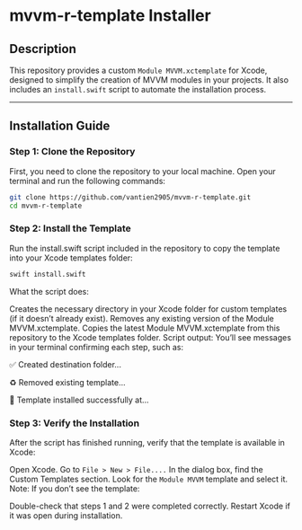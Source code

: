 # mvvm-r-template Installer

## Description
This repository provides a custom `Module MVVM.xctemplate` for Xcode, designed to simplify the creation of MVVM modules in your projects. It also includes an `install.swift` script to automate the installation process.

---

## Installation Guide

### **Step 1: Clone the Repository**
First, you need to clone the repository to your local machine. Open your terminal and run the following commands:
```bash
git clone https://github.com/vantien2905/mvvm-r-template.git
cd mvvm-r-template
```
### **Step 2: Install the Template**
Run the install.swift script included in the repository to copy the template into your Xcode templates folder:
```bash
swift install.swift
```
What the script does:

Creates the necessary directory in your Xcode folder for custom templates (if it doesn’t already exist).
Removes any existing version of the Module MVVM.xctemplate.
Copies the latest Module MVVM.xctemplate from this repository to the Xcode templates folder.
Script output: You’ll see messages in your terminal confirming each step, such as:

✅ Created destination folder...

♻️ Removed existing template...

🎉 Template installed successfully at...

### **Step 3: Verify the Installation**
After the script has finished running, verify that the template is available in Xcode:

Open Xcode.
Go to `File > New > File....`
In the dialog box, find the Custom Templates section.
Look for the `Module MVVM` template and select it.
Note: If you don’t see the template:

Double-check that steps 1 and 2 were completed correctly.
Restart Xcode if it was open during installation.
